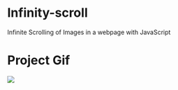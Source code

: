 # Infinity-scroll
Infinite Scrolling of Images in a webpage with JavaScript

# Project Gif


![](https://github.com/Sanidhya22/Infinity-scroll/blob/master/Animation8.gif)
